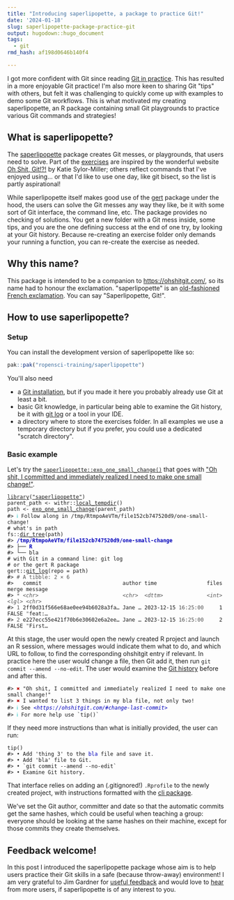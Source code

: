```yaml
---
title: "Introducing saperlipopette, a package to practice Git!"
date: '2024-01-18'
slug: saperlipopette-package-practice-git
output: hugodown::hugo_document
tags:
  - git
rmd_hash: af198d0646b140f4

---
```


I got more confident with Git since reading [Git in practice](/2023/11/01/reading-notes-git-in-practice/). This has resulted in a more enjoyable Git practice! I'm also more keen to sharing Git "tips" with others, but felt it was challenging to quickly come up with examples to demo some Git workflows. This is what motivated my creating saperlipopette, an R package containing small Git playgrounds to practice various Git commands and strategies!

## What is saperlipopette?

The [saperlipopette](https://docs.ropensci.org/saperlipopette/) package creates Git messes, or playgrounds, that users need to solve. Part of the [exercises](https://docs.ropensci.org/saperlipopette/reference/index.html) are inspired by the wonderful website [Oh Shit, Git!?!](https://ohshitgit.com/) by Katie Sylor-Miller; others reflect commands that I've enjoyed using... or that I'd like to use one day, like git bisect, so the list is partly aspirational!

While saperlipopette itself makes good use of the [gert](https://docs.ropensci.org/gert/) package under the hood, the users can solve the Git messes any way they like, be it with some sort of Git interface, the command line, etc. The package provides no checking of solutions. You get a new folder with a Git mess inside, some tips, and you are the one defining success at the end of one try, by looking at your Git history. Because re-creating an exercise folder only demands your running a function, you can re-create the exercise as needed.

## Why this name?

This package is intended to be a companion to <https://ohshitgit.com/>, so its name had to honour the exclamation. "saperlipopette" is an [old-fashioned French exclamation](https://en.wiktionary.org/wiki/saperlipopette). You can say "Saperlipopette, Git!".

## How to use saperlipopette?

### Setup

You can install the development version of saperlipopette like so:

``` r
pak::pak("ropensci-training/saperlipopette")
```

You'll also need

-   a [Git installation](https://happygitwithr.com/install-git), but if you made it here you probably already use Git at least a bit.
-   basic Git knowledge, in particular being able to examine the Git history, be it with [git log](https://git-scm.com/book/en/v2/Git-Basics-Viewing-the-Commit-History) or a tool in your IDE.
-   a directory where to store the exercises folder. In all examples we use a temporary directory but if you prefer, you could use a dedicated "scratch directory".

### Basic example

Let's try the [`saperlipopette::exo_one_small_change()`](https://docs.ropensci.org/saperlipopette/reference/exo_one_small_change.html) that goes with ["Oh shit, I committed and immediately realized I need to make one small change!"](https://ohshitgit.com/#change-last-commit).

<div class="highlight">

<pre class='chroma'><code class='language-r' data-lang='r'><span><span class='kr'><a href='https://rdrr.io/r/base/library.html'>library</a></span><span class='o'>(</span><span class='s'><a href='https://docs.ropensci.org/saperlipopette/'>"saperlipopette"</a></span><span class='o'>)</span></span>
<span><span class='nv'>parent_path</span> <span class='o'>&lt;-</span> <span class='nf'>withr</span><span class='nf'>::</span><span class='nf'><a href='https://withr.r-lib.org/reference/with_tempfile.html'>local_tempdir</a></span><span class='o'>(</span><span class='o'>)</span></span>
<span><span class='nv'>path</span> <span class='o'>&lt;-</span> <span class='nf'><a href='https://docs.ropensci.org/saperlipopette/reference/exo_one_small_change.html'>exo_one_small_change</a></span><span class='o'>(</span><span class='nv'>parent_path</span><span class='o'>)</span></span>
<span><span class='c'>#&gt; <span style='color: #00BBBB;'>ℹ</span> Follow along in /tmp/RtmpoAeVTm/file152cb747520d9/one-small-change!</span></span>
<span></span><span><span class='c'># what's in path</span></span>
<span><span class='nf'>fs</span><span class='nf'>::</span><span class='nf'><a href='https://fs.r-lib.org/reference/dir_tree.html'>dir_tree</a></span><span class='o'>(</span><span class='nv'>path</span><span class='o'>)</span></span>
<span><span class='c'>#&gt; <span style='color: #0000BB; font-weight: bold;'>/tmp/RtmpoAeVTm/file152cb747520d9/one-small-change</span></span></span>
<span><span class='c'>#&gt; ├── <span style='color: #0000BB; font-weight: bold;'>R</span></span></span>
<span><span class='c'>#&gt; └── bla</span></span>
<span></span><span><span class='c'># with Git in a command line: git log</span></span>
<span><span class='c'># or the gert R package</span></span>
<span><span class='nf'>gert</span><span class='nf'>::</span><span class='nf'><a href='https://docs.ropensci.org/gert/reference/git_commit.html'>git_log</a></span><span class='o'>(</span>repo <span class='o'>=</span> <span class='nv'>path</span><span class='o'>)</span></span>
<span><span class='c'>#&gt; <span style='color: #555555;'># A tibble: 2 × 6</span></span></span>
<span><span class='c'>#&gt;   commit                          author time                files merge message</span></span>
<span><span class='c'>#&gt; <span style='color: #555555;'>*</span> <span style='color: #555555; font-style: italic;'>&lt;chr&gt;</span>                           <span style='color: #555555; font-style: italic;'>&lt;chr&gt;</span>  <span style='color: #555555; font-style: italic;'>&lt;dttm&gt;</span>              <span style='color: #555555; font-style: italic;'>&lt;int&gt;</span> <span style='color: #555555; font-style: italic;'>&lt;lgl&gt;</span> <span style='color: #555555; font-style: italic;'>&lt;chr&gt;</span>  </span></span>
<span><span class='c'>#&gt; <span style='color: #555555;'>1</span> 2ff0d31f566e68ae0ee94b6028a3fa… Jane … 2023-12-15 <span style='color: #555555;'>16:25:00</span>     1 FALSE <span style='color: #555555;'>"</span>feat:…</span></span>
<span><span class='c'>#&gt; <span style='color: #555555;'>2</span> e227ecc55e421f70b6e30602e6a2ee… Jane … 2023-12-15 <span style='color: #555555;'>16:25:00</span>     2 FALSE <span style='color: #555555;'>"</span>First…</span></span>
<span></span></code></pre>

</div>

At this stage, the user would open the newly created R project and launch an R session, where messages would indicate them what to do, and which URL to follow, to find the corresponding ohshitgit entry if relevant. In practice here the user would change a file, then Git add it, then run `git commit --amend --no-edit`. The user would examine the [Git history](https://git-scm.com/book/en/v2/Git-Basics-Viewing-the-Commit-History) before and after this.

<div class="highlight">

<pre class='chroma'><code class='language-r' data-lang='r'><span><span class='c'>#&gt; <span style='color: #BB0000;'>✖</span> "Oh shit, I committed and immediately realized I need to make one small change!"</span></span>
<span></span><span><span class='c'>#&gt; <span style='color: #BB0000;'>✖</span> I wanted to list 3 things in my bla file, not only two!</span></span>
<span></span><span><span class='c'>#&gt; <span style='color: #00BBBB;'>ℹ</span> See <span style='color: #0000BB; font-style: italic;'>&lt;https://ohshitgit.com/#change-last-commit&gt;</span></span></span>
<span></span><span><span class='c'>#&gt; <span style='color: #00BBBB;'>ℹ</span> For more help use `tip()`</span></span>
<span></span></code></pre>

</div>

If they need more instructions than what is initially provided, the user can run:

<div class="highlight">

<pre class='chroma'><code class='language-r' data-lang='r'><span><span class='nf'>tip</span><span class='o'>(</span><span class='o'>)</span></span>
<span><span class='c'>#&gt; • Add 'thing 3' to the <span style='color: #0000BB;'>bla</span> file and save it.</span></span>
<span></span><span><span class='c'>#&gt; • Add 'bla' file to Git.</span></span>
<span></span><span><span class='c'>#&gt; • `git commit --amend --no-edit`</span></span>
<span></span><span><span class='c'>#&gt; • Examine Git history.</span></span>
<span></span></code></pre>

</div>

That interface relies on adding an (.gitignored!) `.Rprofile` to the newly created project, with instructions formatted with the [cli package](https://blog.r-hub.io/2023/11/30/cliff-notes-about-cli/).

We've set the Git author, committer and date so that the automatic commits get the same hashes, which could be useful when teaching a group: everyone should be looking at the same hashes on their machine, except for those commits they create themselves.

## Feedback welcome!

In this post I introduced the saperlipopette package whose aim is to help users practice their Git skills in a safe (because throw-away) environment! I am very grateful to Jim Gardner for [useful feedback](https://github.com/ropensci-training/saperlipopette/issues/9) and would love to [hear](https://github.com/maelle/ropensci-training/issues) from more users, if saperlipopette is of any interest to you.

